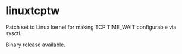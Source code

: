 # linuxtcptw
Patch set to Linux kernel for making TCP TIME_WAIT configurable via sysctl.

Binary release available.
